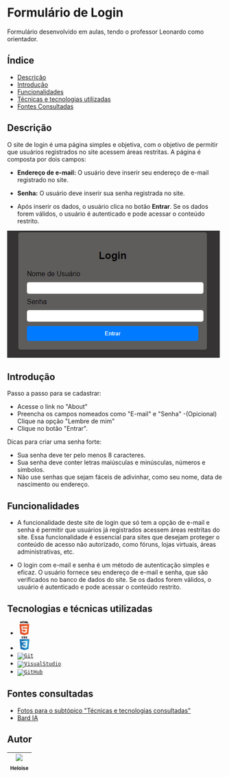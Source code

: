 # Formulário de Login
Formulário desenvolvido em aulas, tendo o professor Leonardo como orientador.

## Índice 
* [Descrição](#descrição)
* [Introdução](#introdução)
* [Funcionalidades](#funcionalidades)
* [Técnicas e tecnologias utilizadas](#técnicas-e-tecnologias-utilizadas)
* [Fontes Consultadas](#fontes-consultadas)

## Descrição
O site de login é uma página simples e objetiva, com o objetivo de permitir que usuários registrados no site acessem áreas restritas. A página é composta por dois campos:

- **Endereço de e-mail:** O usuário deve inserir seu endereço de e-mail registrado no site.
- **Senha:** O usuário deve inserir sua senha registrada no site.

- Após inserir os dados, o usuário clica no botão **Entrar**. Se os dados forem válidos, o usuário é autenticado e pode acessar o conteúdo restrito.

![img](img/form-login.png)

## Introdução
Passo a passo para se cadastrar:

- Acesse o link no "About"
- Preencha os campos nomeados como "E-mail" e "Senha"
-(Opicional) Clique na opção "Lembre de mim"
- Clique no botão "Entrar".

Dicas para criar uma senha forte:
- Sua senha deve ter pelo menos 8 caracteres.
- Sua senha deve conter letras maiúsculas e minúsculas, números e símbolos.
- Não use senhas que sejam fáceis de adivinhar, como seu nome, data de nascimento ou endereço.

## Funcionalidades 
- A funcionalidade deste site de login que só tem a opção de e-mail e senha é permitir que usuários já registrados acessem áreas restritas do site. Essa funcionalidade é essencial para sites que desejam proteger o conteúdo de acesso não autorizado, como fóruns, lojas virtuais, áreas administrativas, etc.

- O login com e-mail e senha é um método de autenticação simples e eficaz. O usuário fornece seu endereço de e-mail e senha, que são verificados no banco de dados do site. Se os dados forem válidos, o usuário é autenticado e pode acessar o conteúdo restrito.

## Tecnologias e técnicas utilizadas
* [<code><img height="32" src="https://raw.githubusercontent.com/github/explore/80688e429a7d4ef2fca1e82350fe8e3517d3494d/topics/html/html.png" alt="HTML5"/></code>](https://developer.mozilla.org/pt-BR/docs/Web/HTML)
* [<code><img height="32" src="https://raw.githubusercontent.com/github/explore/80688e429a7d4ef2fca1e82350fe8e3517d3494d/topics/css/css.png" alt="CSS"/></code>](https://developer.mozilla.org/pt-BR/docs/Web/CSS)
* [<code><img height="32" src="https://www.malwarebytes.com/wp-content/uploads/sites/2/2023/01/asset_upload_file97293_255583.jpg" alt="Git"/></code>](https://git-scm.com/)
* [<code><img height="32" src="https://img.shields.io/badge/VSCode-0078D4?style=for-the-badge&logo=visual%20studio%20code&logoColor=white" alt="VisualStudio"/></code>](https://code.visualstudio.com/)
* [<code><img height="32" src="https://img.shields.io/badge/GitHub-100000?style=for-the-badge&logo=github&logoColor=white" alt="GitHub"/></code>](https://github.com/)

## Fontes consultadas
* [Fotos para o subtópico "Técnicas e tecnologias consultadas"](https://github.com/alexandresanlim/Badges4-README.md-Profile)
* [Bard IA](https://bard.google.com/?utm_source=sem&utm_medium=paid-media&utm_campaign=q4ptBR_sem6&gclid=Cj0KCQiAgqGrBhDtARIsAM5s0_k9W8OsK3vmqlcY5UaHv-rq88tc1i5vpDnRCh9RXFkoF3otpUqYCr4aAgjyEALw_wcB)

## Autor
|  [<img loading="lazy" src="https://avatars.githubusercontent.com/u/140711663?v=4" width=115><br><sub>Heloise</sub>](https://github.com/heloochan) |  
| :---: |
